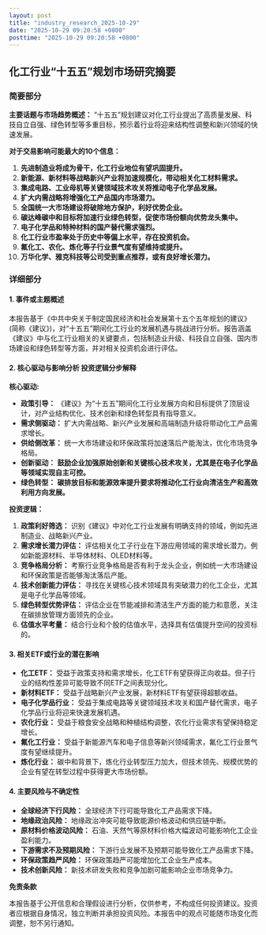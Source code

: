 ```yaml
---
layout: post
title: "industry_research_2025-10-29"
date: "2025-10-29 09:20:58 +0800"
posttime: "2025-10-29 09:20:58 +0800"
---
```


## 化工行业“十五五”规划市场研究摘要

### 简要部分

**主要话题与市场趋势概述：** “十五五”规划建议对化工行业提出了高质量发展、科技自立自强、绿色转型等多重目标，预示着行业将迎来结构性调整和新兴领域的快速发展。

**对于交易影响可能最大的10个信息：**

1.  **先进制造业将成为骨干，化工行业地位有望巩固提升。**
2.  **新能源、新材料等战略新兴产业将加速规模化，带动相关化工材料需求。**
3.  **集成电路、工业母机等关键领域技术攻关将推动电子化学品发展。**
4.  **扩大内需战略将增强化工产品国内市场潜力。**
5.  **全国统一大市场建设将破除地方保护，利好优势企业。**
6.  **碳达峰碳中和目标将加速行业绿色转型，促使市场份额向优势龙头集中。**
7.  **电子化学品和特种材料的国产替代需求强烈。**
8.  **化工行业市盈率处于历史中等偏上水平，存在投资机会。**
9.  **氟化工、农化、炼化等子行业景气度有望维持或提升。**
10. **万华化学、雅克科技等公司受到重点推荐，或有良好增长潜力。**

### 详细部分

#### 1. 事件或主题概述

本报告基于《中共中央关于制定国民经济和社会发展第十五个五年规划的建议》 (简称《建议》)，对“十五五”期间化工行业的发展机遇与挑战进行分析。报告涵盖《建议》中与化工行业相关的关键要点，包括制造业升级、科技自立自强、国内市场建设和绿色转型等方面，并对相关投资机会进行评估。

#### 2. 核心驱动与影响分析 投资逻辑分步解释

**核心驱动:**

*   **政策引导：** 《建议》为“十五五”期间化工行业发展方向和目标提供了顶层设计，对产业结构优化、技术创新和绿色转型具有指导意义。
*   **需求侧驱动：** 扩大内需战略、新兴产业发展和高端制造升级将带动化工产品需求增长。
*   **供给侧改革：** 统一大市场建设和环保政策将加速落后产能淘汰，优化市场竞争格局。
*   **创新驱动：** **鼓励企业加强原始创新和关键核心技术攻关，尤其是在电子化学品等领域实现自主可控。**
*   **绿色转型：** **碳排放目标和能源效率提升要求将推动化工行业向清洁生产和高效利用方向发展。**

**投资逻辑：**

1.  **政策利好筛选：** 识别《建议》中对化工行业发展有明确支持的领域，例如先进制造业、战略新兴产业。
2.  **需求增长潜力评估：** 评估相关化工子行业在下游应用领域的需求增长潜力。例如新能源材料、半导体材料、OLED材料等。
3.  **竞争格局分析：** 考察行业竞争格局是否有利于龙头企业，例如统一大市场建设和环保政策是否能够淘汰落后产能。
4.  **技术创新能力评估：** 寻找在关键核心技术领域具有突破潜力的化工企业，尤其是电子化学品等领域。
5.  **绿色转型优势评估：** 评估企业在节能减排和清洁生产方面的能力和意愿，关注在碳排放管理方面领先的企业。
6.  **估值水平考量：** 结合行业和个股的估值水平，选择具有估值提升空间的投资标的。

#### 3. 相关ETF或行业的潜在影响

*   **化工ETF：** 受益于政策支持和需求增长，化工ETF有望获得正向收益。但子行业的结构性差异可能导致不同ETF之间表现分化。
*   **新材料ETF：** 受益于战略新兴产业发展，新材料ETF有望获得超额收益。
*   **电子化学品行业：** 受益于集成电路等关键领域技术攻关和国产替代需求，电子化学品行业将迎来快速发展机遇。
*   **农化行业：** 受益于粮食安全战略和种植结构调整，农化行业需求有望保持稳定增长。
*   **氟化工行业：** 受益于新能源汽车和电子信息等新兴领域需求，氟化工行业景气度有望继续提升。
*   **炼化行业：** 碳中和背景下，炼化行业转型压力加大，但技术领先、规模优势的企业有望在转型过程中获得更大市场份额。

#### 4. 主要风险与不确定性

*   **全球经济下行风险：** 全球经济下行可能导致化工产品需求下降。
*   **地缘政治风险：** 地缘政治冲突可能导致能源价格波动和供应链中断。
*   **原材料价格波动风险：** 石油、天然气等原材料价格大幅波动可能影响化工企业盈利能力。
*   **下游需求不及预期风险：** 下游行业发展不及预期可能导致化工产品需求下降。
*   **环保政策趋严风险：** 环保政策趋严可能增加化工企业生产成本。
*   **技术创新风险：** 新技术研发失败和竞争加剧可能影响企业市场竞争力。

**免责条款**

本报告基于公开信息和合理假设进行分析，仅供参考，不构成任何投资建议。投资者应根据自身情况，独立判断并承担投资风险。本报告中的观点可能随市场变化而调整，恕不另行通知。
